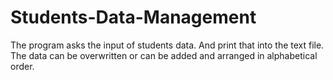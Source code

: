 # Students-Data-Management

The program asks the input of students data. And print that into the text file. The data can be overwritten or can be added and arranged in alphabetical order.
